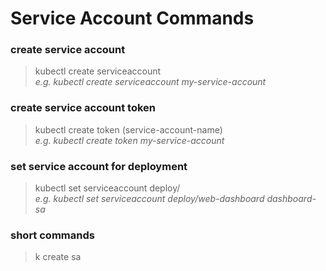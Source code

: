 # Service Account Commands

### create service account
> kubectl create serviceaccount <service-account-name> </br>
> *e.g. kubectl create serviceaccount my-service-account*

### create service account token
> kubectl create token (service-account-name) </br>
> *e.g. kubectl create token my-service-account*

### set service account for deployment
> kubectl set serviceaccount deploy/<deployment-name> <service-account-name> </br>
> *e.g. kubectl set serviceaccount deploy/web-dashboard dashboard-sa*

### short commands
> k create sa <service-account-name> </br>